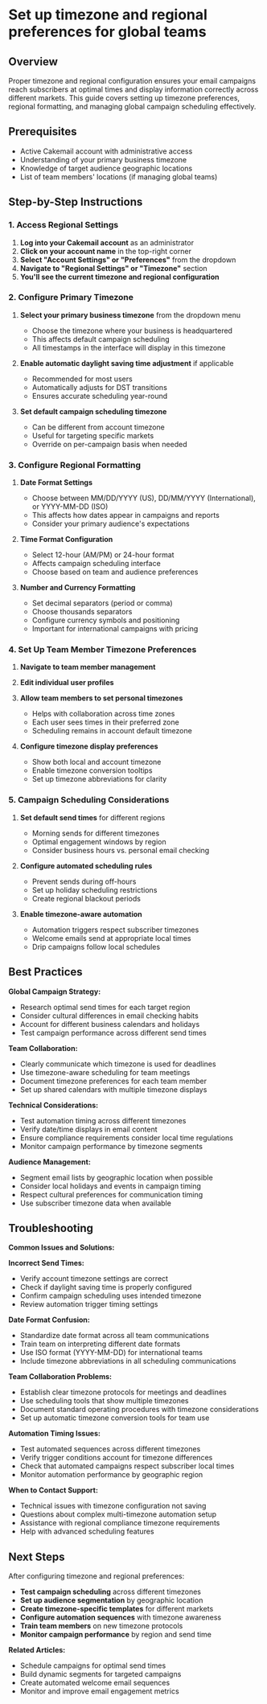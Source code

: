 # Set up timezone and regional preferences for global teams

## Overview

Proper timezone and regional configuration ensures your email campaigns reach subscribers at optimal times and display information correctly across different markets. This guide covers setting up timezone preferences, regional formatting, and managing global campaign scheduling effectively.

## Prerequisites

- Active Cakemail account with administrative access
- Understanding of your primary business timezone
- Knowledge of target audience geographic locations
- List of team members' locations (if managing global teams)

## Step-by-Step Instructions

### 1. Access Regional Settings

1. **Log into your Cakemail account** as an administrator
2. **Click on your account name** in the top-right corner
3. **Select "Account Settings" or "Preferences"** from the dropdown
4. **Navigate to "Regional Settings" or "Timezone"** section
5. **You'll see the current timezone and regional configuration**

### 2. Configure Primary Timezone

1. **Select your primary business timezone** from the dropdown menu
   - Choose the timezone where your business is headquartered
   - This affects default campaign scheduling
   - All timestamps in the interface will display in this timezone

2. **Enable automatic daylight saving time adjustment** if applicable
   - Recommended for most users
   - Automatically adjusts for DST transitions
   - Ensures accurate scheduling year-round

3. **Set default campaign scheduling timezone**
   - Can be different from account timezone
   - Useful for targeting specific markets
   - Override on per-campaign basis when needed

### 3. Configure Regional Formatting

1. **Date Format Settings**
   - Choose between MM/DD/YYYY (US), DD/MM/YYYY (International), or YYYY-MM-DD (ISO)
   - This affects how dates appear in campaigns and reports
   - Consider your primary audience's expectations

2. **Time Format Configuration**
   - Select 12-hour (AM/PM) or 24-hour format
   - Affects campaign scheduling interface
   - Choose based on team and audience preferences

3. **Number and Currency Formatting**
   - Set decimal separators (period or comma)
   - Choose thousands separators
   - Configure currency symbols and positioning
   - Important for international campaigns with pricing

### 4. Set Up Team Member Timezone Preferences

1. **Navigate to team member management**
2. **Edit individual user profiles**
3. **Allow team members to set personal timezones**
   - Helps with collaboration across time zones
   - Each user sees times in their preferred zone
   - Scheduling remains in account default timezone

4. **Configure timezone display preferences**
   - Show both local and account timezone
   - Enable timezone conversion tooltips
   - Set up timezone abbreviations for clarity

### 5. Campaign Scheduling Considerations

1. **Set default send times** for different regions
   - Morning sends for different timezones
   - Optimal engagement windows by region
   - Consider business hours vs. personal email checking

2. **Configure automated scheduling rules**
   - Prevent sends during off-hours
   - Set up holiday scheduling restrictions
   - Create regional blackout periods

3. **Enable timezone-aware automation**
   - Automation triggers respect subscriber timezones
   - Welcome emails send at appropriate local times
   - Drip campaigns follow local schedules

## Best Practices

**Global Campaign Strategy:**
- Research optimal send times for each target region
- Consider cultural differences in email checking habits
- Account for different business calendars and holidays
- Test campaign performance across different send times

**Team Collaboration:**
- Clearly communicate which timezone is used for deadlines
- Use timezone-aware scheduling for team meetings
- Document timezone preferences for each team member
- Set up shared calendars with multiple timezone displays

**Technical Considerations:**
- Test automation timing across different timezones
- Verify date/time displays in email content
- Ensure compliance requirements consider local time regulations
- Monitor campaign performance by timezone segments

**Audience Management:**
- Segment email lists by geographic location when possible
- Consider local holidays and events in campaign timing
- Respect cultural preferences for communication timing
- Use subscriber timezone data when available

## Troubleshooting

**Common Issues and Solutions:**

**Incorrect Send Times:**
- Verify account timezone settings are correct
- Check if daylight saving time is properly configured
- Confirm campaign scheduling uses intended timezone
- Review automation trigger timing settings

**Date Format Confusion:**
- Standardize date format across all team communications
- Train team on interpreting different date formats
- Use ISO format (YYYY-MM-DD) for international teams
- Include timezone abbreviations in all scheduling communications

**Team Collaboration Problems:**
- Establish clear timezone protocols for meetings and deadlines
- Use scheduling tools that show multiple timezones
- Document standard operating procedures with timezone considerations
- Set up automatic timezone conversion tools for team use

**Automation Timing Issues:**
- Test automated sequences across different timezones
- Verify trigger conditions account for timezone differences
- Check that automated campaigns respect subscriber local times
- Monitor automation performance by geographic region

**When to Contact Support:**
- Technical issues with timezone configuration not saving
- Questions about complex multi-timezone automation setup
- Assistance with regional compliance timezone requirements
- Help with advanced scheduling features

## Next Steps

After configuring timezone and regional preferences:

- **Test campaign scheduling** across different timezones
- **Set up audience segmentation** by geographic location
- **Create timezone-specific templates** for different markets
- **Configure automation sequences** with timezone awareness
- **Train team members** on new timezone protocols
- **Monitor campaign performance** by region and send time

**Related Articles:**
- Schedule campaigns for optimal send times
- Build dynamic segments for targeted campaigns
- Create automated welcome email sequences
- Monitor and improve email engagement metrics